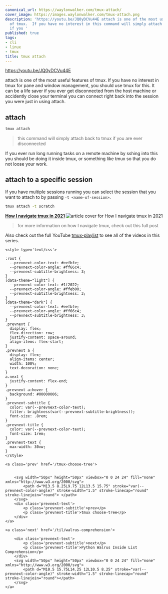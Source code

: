 ```yaml
---
canonical_url: https://waylonwalker.com/tmux-attach/
cover_image: https://images.waylonwalker.com/tmux-attach.png
description: 'https://youtu.be/JQ0yDCVu44E attach is one of the most useful features
  of tmux.  If you have no interest in this command will simply attach back to tmux
  if you '
published: true
tags:
- cli
- linux
- tmux
title: tmux attach
---
```


https://youtu.be/JQ0yDCVu44E

attach is one of the most useful features of tmux.  If you have no interest in tmux for pane and window management, you should use tmux for this.  It can be a life saver if you ever get disconnected from the host machine or accidently close your terminal you can connect right back into the session you were just in using attach.

## attach

``` bash
tmux attach
```

> this command will simply attach back to tmux if you are ever disconnected

If you ever run long running tasks on a remote machine by sshing into this you should be doing it inside tmux, or something like tmux so that you do not loose your work.

## attach to a specific session

If you have multiple sessions running you can select the session that you want to attach to by passing `-t <name-of-session>`.

``` bash
tmux attach -t scratch
```


  <div class="onelinelink-wrapper">
      <a class="onelinelink" href="https://waylonwalker.com/tmux-nav-2021/">
          <img style="float: right;" align='right' src="https://images.waylonwalker.com/tmux-nav-2021-og_250x140.png" alt="article cover for 
 How I navigate tmux in 2021
"/>
          <p><strong>
 How I navigate tmux in 2021
</strong></p>
      </a>
  </div>


> for more information on how I navigate tmux, check out this full post


Also check out the full YouTube [tmux-playlist](https://www.youtube.com/playlist?list=PLTRNG6WIHETB4reAxbWza3CZeP9KL6Bkr) to see all of the videos in this series.
<div class='prevnext'>

    <style type='text/css'>

    :root {
      --prevnext-color-text: #eefbfe;
      --prevnext-color-angle: #ff66c4;
      --prevnext-subtitle-brightness: 3;
    }
    [data-theme="light"] {
      --prevnext-color-text: #1f2022;
      --prevnext-color-angle: #ffeb00;
      --prevnext-subtitle-brightness: 3;
    }
    [data-theme="dark"] {
      --prevnext-color-text: #eefbfe;
      --prevnext-color-angle: #ff66c4;
      --prevnext-subtitle-brightness: 3;
    }
    .prevnext {
      display: flex;
      flex-direction: row;
      justify-content: space-around;
      align-items: flex-start;
    }
    .prevnext a {
      display: flex;
      align-items: center;
      width: 100%;
      text-decoration: none;
    }
    a.next {
      justify-content: flex-end;
    }
    .prevnext a:hover {
      background: #00000006;
    }
    .prevnext-subtitle {
      color: var(--prevnext-color-text);
      filter: brightness(var(--prevnext-subtitle-brightness));
      font-size: .8rem;
    }
    .prevnext-title {
      color: var(--prevnext-color-text);
      font-size: 1rem;
    }
    .prevnext-text {
      max-width: 30vw;
    }
    </style>
    
    <a class='prev' href='/tmux-choose-tree'>
    

        <svg width="50px" height="50px" viewbox="0 0 24 24" fill="none" xmlns="http://www.w3.org/2000/svg">
            <path d="M13.5 8.25L9.75 12L13.5 15.75" stroke="var(--prevnext-color-angle)" stroke-width="1.5" stroke-linecap="round" stroke-linejoin="round"> </path>
        </svg>
        <div class='prevnext-text'>
            <p class='prevnext-subtitle'>prev</p>
            <p class='prevnext-title'>tmux choose-tree</p>
        </div>
    </a>
    
    <a class='next' href='/til/walrus-comprehension'>
    
        <div class='prevnext-text'>
            <p class='prevnext-subtitle'>next</p>
            <p class='prevnext-title'>Python Walrus Inside List Comprehension</p>
        </div>
        <svg width="50px" height="50px" viewbox="0 0 24 24" fill="none" xmlns="http://www.w3.org/2000/svg">
            <path d="M10.5 15.75L14.25 12L10.5 8.25" stroke="var(--prevnext-color-angle)" stroke-width="1.5" stroke-linecap="round" stroke-linejoin="round"></path>
        </svg>
    </a>
  </div>